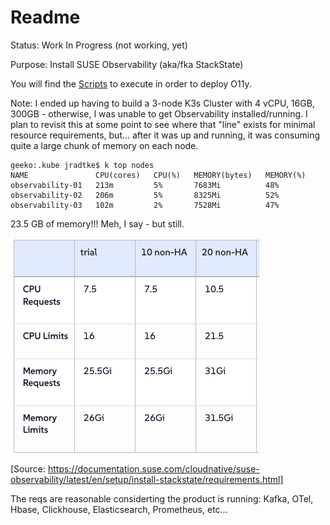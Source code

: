 # Readme

Status:  Work In Progress (not working, yet)

Purpose: Install SUSE Observability (aka/fka StackState) 

You will find the [Scripts](./Scripts) to execute in order to deploy O11y.

Note:
I ended up having to build a 3-node K3s Cluster with 4 vCPU, 16GB, 300GB - otherwise, I was unable to get Observability installed/running.  I plan to revisit this at some point to see where that "line" exists for minimal resource requirements, but... after it was up and running, it was consuming quite a large chunk of memory on each node.

```
geeko:.kube jradtke$ k top nodes
NAME               CPU(cores)   CPU(%)   MEMORY(bytes)   MEMORY(%)
observability-01   213m         5%       7683Mi          48%
observability-02   206m         5%       8325Mi          52%
observability-03   102m         2%       7528Mi          47%
```
23.5 GB of memory!!!  Meh, I say - but still.

![Hardware Requirements](./Images/Hardware_Requirements.png)

[Source: https://documentation.suse.com/cloudnative/suse-observability/latest/en/setup/install-stackstate/requirements.html]

The reqs are reasonable considerting the product is running: 
Kafka, OTel, Hbase, Clickhouse, Elasticsearch, Prometheus, etc...

